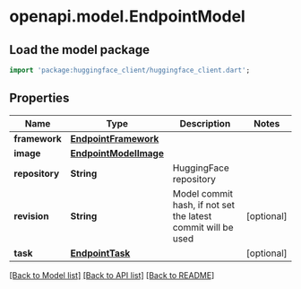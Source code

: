 # openapi.model.EndpointModel

## Load the model package
```dart
import 'package:huggingface_client/huggingface_client.dart';
```

## Properties
Name | Type | Description | Notes
------------ | ------------- | ------------- | -------------
**framework** | [**EndpointFramework**](EndpointFramework.md) |  | 
**image** | [**EndpointModelImage**](EndpointModelImage.md) |  | 
**repository** | **String** | HuggingFace repository | 
**revision** | **String** | Model commit hash, if not set the latest commit will be used | [optional] 
**task** | [**EndpointTask**](EndpointTask.md) |  | [optional] 

[[Back to Model list]](../README.md#documentation-for-models) [[Back to API list]](../README.md#documentation-for-api-endpoints) [[Back to README]](../README.md)


